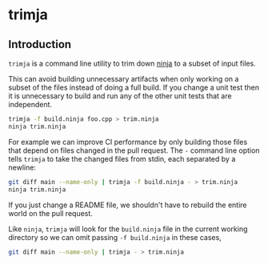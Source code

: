 # trimja

## Introduction

`trimja` is a command line utility to trim down
[ninja](https://ninja-build.org/) to a subset of input files.

This can avoid building unnecessary artifacts when only working on a subset
of the files instead of doing a full build.  If you change a unit test then
it is unnecessary to build and run any of the other unit tests that are
independent.

```bash
trimja -f build.ninja foo.cpp > trim.ninja
ninja trim.ninja
```

For example we can improve CI performance by only building those files that
depend on files changed in the pull request.  The `-` command line option
tells `trimja` to take the changed files from stdin, each separated by
a newline:

```bash
git diff main --name-only | trimja -f build.ninja - > trim.ninja
ninja trim.ninja
```

If you just change a README file, we shouldn't have to rebuild the entire
world on the pull request.

Like `ninja`, `trimja` will look for the `build.ninja` file in the current
working directory so we can omit passing `-f build.ninja` in these cases,

```bash
git diff main --name-only | trimja - > trim.ninja
```